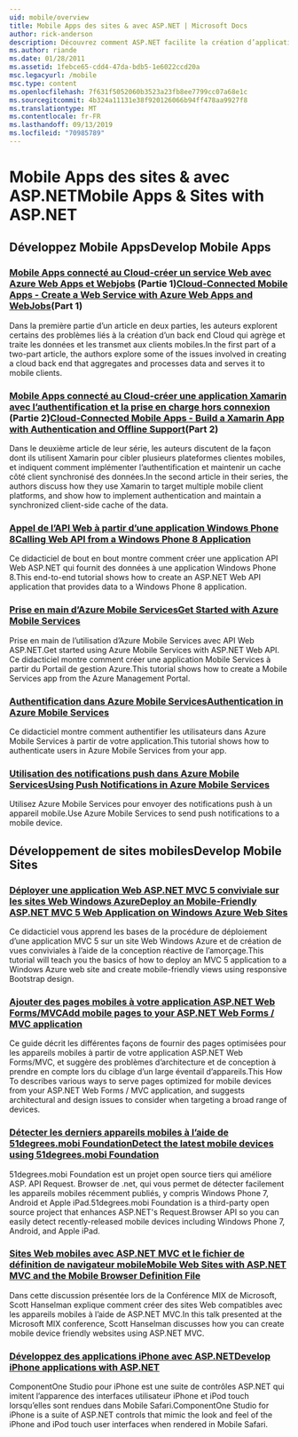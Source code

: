 ```yaml
---
uid: mobile/overview
title: Mobile Apps des sites & avec ASP.NET | Microsoft Docs
author: rick-anderson
description: Découvrez comment ASP.NET facilite la création d’applications Web mobiles
ms.author: riande
ms.date: 01/28/2011
ms.assetid: 1febce65-cdd4-47da-bdb5-1e6022ccd20a
msc.legacyurl: /mobile
msc.type: content
ms.openlocfilehash: 7f631f5052060b3523a23fb8ee7799cc07a68e1c
ms.sourcegitcommit: 4b324a11131e38f920126066b94ff478aa9927f8
ms.translationtype: MT
ms.contentlocale: fr-FR
ms.lasthandoff: 09/13/2019
ms.locfileid: "70985789"
---
```

# <a name="mobile-apps--sites-with-aspnet"></a><span data-ttu-id="21213-103">Mobile Apps des sites & avec ASP.NET</span><span class="sxs-lookup"><span data-stu-id="21213-103">Mobile Apps & Sites with ASP.NET</span></span>

## <a name="develop-mobile-apps"></a><span data-ttu-id="21213-104">Développez Mobile Apps</span><span class="sxs-lookup"><span data-stu-id="21213-104">Develop Mobile Apps</span></span>

### <a name="cloud-connected-mobile-apps---create-a-web-service-with-azure-web-apps-and-webjobshttpsmsdnmicrosoftcommagazinemt185572part-1"></a><span data-ttu-id="21213-105">[Mobile Apps connecté au Cloud-créer un service Web avec Azure Web Apps et Webjobs](https://msdn.microsoft.com/magazine/mt185572) (Partie 1)</span><span class="sxs-lookup"><span data-stu-id="21213-105">[Cloud-Connected Mobile Apps - Create a Web Service with Azure Web Apps and WebJobs](https://msdn.microsoft.com/magazine/mt185572)(Part 1)</span></span>

<span data-ttu-id="21213-106">Dans la première partie d’un article en deux parties, les auteurs explorent certains des problèmes liés à la création d’un back end Cloud qui agrège et traite les données et les transmet aux clients mobiles.</span><span class="sxs-lookup"><span data-stu-id="21213-106">In the first part of a two-part article, the authors explore some of the issues involved in creating a cloud back end that aggregates and processes data and serves it to mobile clients.</span></span>

### <a name="cloud-connected-mobile-apps---build-a-xamarin-app-with-authentication-and-offline-supporthttpsmsdnmicrosoftcommagazinemt422581aspxpart-2"></a><span data-ttu-id="21213-107">[Mobile Apps connecté au Cloud-créer une application Xamarin avec l’authentification et la prise en charge hors connexion](https://msdn.microsoft.com/magazine/mt422581.aspx) (Partie 2)</span><span class="sxs-lookup"><span data-stu-id="21213-107">[Cloud-Connected Mobile Apps - Build a Xamarin App with Authentication and Offline Support](https://msdn.microsoft.com/magazine/mt422581.aspx)(Part 2)</span></span>

<span data-ttu-id="21213-108">Dans le deuxième article de leur série, les auteurs discutent de la façon dont ils utilisent Xamarin pour cibler plusieurs plateformes clientes mobiles, et indiquent comment implémenter l’authentification et maintenir un cache côté client synchronisé des données.</span><span class="sxs-lookup"><span data-stu-id="21213-108">In the second article in their series, the authors discuss how they use Xamarin to target multiple mobile client platforms, and show how to implement authentication and maintain a synchronized client-side cache of the data.</span></span>

### <a name="calling-web-api-from-a-windows-phone-8-applicationweb-apioverviewmobile-clientscalling-web-api-from-a-windows-phone-8-applicationmd"></a>[<span data-ttu-id="21213-109">Appel de l’API Web à partir d’une application Windows Phone 8</span><span class="sxs-lookup"><span data-stu-id="21213-109">Calling Web API from a Windows Phone 8 Application</span></span>](../web-api/overview/mobile-clients/calling-web-api-from-a-windows-phone-8-application.md)

<span data-ttu-id="21213-110">Ce didacticiel de bout en bout montre comment créer une application API Web ASP.NET qui fournit des données à une application Windows Phone 8.</span><span class="sxs-lookup"><span data-stu-id="21213-110">This end-to-end tutorial shows how to create an ASP.NET Web API application that provides data to a Windows Phone 8 application.</span></span>

### <a name="get-started-with-azure-mobile-serviceshttpsazuremicrosoftcomdocumentationarticlesmobile-services-dotnet-backend-windows-store-dotnet-get-startedwtmc_idzumo_aspnet"></a>[<span data-ttu-id="21213-111">Prise en main d’Azure Mobile Services</span><span class="sxs-lookup"><span data-stu-id="21213-111">Get Started with Azure Mobile Services</span></span>](https://azure.microsoft.com/documentation/articles/mobile-services-dotnet-backend-windows-store-dotnet-get-started?WT.mc_id=zumo_aspnet)

<span data-ttu-id="21213-112">Prise en main de l’utilisation d’Azure Mobile Services avec API Web ASP.NET.</span><span class="sxs-lookup"><span data-stu-id="21213-112">Get started using Azure Mobile Services with ASP.NET Web API.</span></span> <span data-ttu-id="21213-113">Ce didacticiel montre comment créer une application Mobile Services à partir du Portail de gestion Azure.</span><span class="sxs-lookup"><span data-stu-id="21213-113">This tutorial shows how to create a Mobile Services app from the Azure Management Portal.</span></span>

### <a name="authentication-in-azure-mobile-serviceshttpsazuremicrosoftcomdocumentationarticlesmobile-services-dotnet-backend-windows-store-dotnet-get-started-userswtmc_idzumo_aspnet"></a>[<span data-ttu-id="21213-114">Authentification dans Azure Mobile Services</span><span class="sxs-lookup"><span data-stu-id="21213-114">Authentication in Azure Mobile Services</span></span>](https://azure.microsoft.com/documentation/articles/mobile-services-dotnet-backend-windows-store-dotnet-get-started-users/?WT.mc_id=zumo_aspnet)

<span data-ttu-id="21213-115">Ce didacticiel montre comment authentifier les utilisateurs dans Azure Mobile Services à partir de votre application.</span><span class="sxs-lookup"><span data-stu-id="21213-115">This tutorial shows how to authenticate users in Azure Mobile Services from your app.</span></span>

### <a name="using-push-notifications-in-azure-mobile-serviceshttpsazuremicrosoftcomdocumentationarticlesmobile-services-dotnet-backend-windows-store-dotnet-get-started-pushwtmc_idzumo_aspnet"></a>[<span data-ttu-id="21213-116">Utilisation des notifications push dans Azure Mobile Services</span><span class="sxs-lookup"><span data-stu-id="21213-116">Using Push Notifications in Azure Mobile Services</span></span>](https://azure.microsoft.com/documentation/articles/mobile-services-dotnet-backend-windows-store-dotnet-get-started-push/?WT.mc_id=zumo_aspnet)

<span data-ttu-id="21213-117">Utilisez Azure Mobile Services pour envoyer des notifications push à un appareil mobile.</span><span class="sxs-lookup"><span data-stu-id="21213-117">Use Azure Mobile Services to send push notifications to a mobile device.</span></span>

## <a name="develop-mobile-sites"></a><span data-ttu-id="21213-118">Développement de sites mobiles</span><span class="sxs-lookup"><span data-stu-id="21213-118">Develop Mobile Sites</span></span>

### <a name="deploy-an-mobile-friendly-aspnet-mvc-5-web-application-on-windows-azure-web-siteshttpsdocsmicrosoftcomazureapp-service-webweb-sites-dotnet-deploy-aspnet-mvc-mobile-app"></a>[<span data-ttu-id="21213-119">Déployer une application Web ASP.NET MVC 5 conviviale sur les sites Web Windows Azure</span><span class="sxs-lookup"><span data-stu-id="21213-119">Deploy an Mobile-Friendly ASP.NET MVC 5 Web Application on Windows Azure Web Sites</span></span>](https://docs.microsoft.com/azure/app-service-web/web-sites-dotnet-deploy-aspnet-mvc-mobile-app)

<span data-ttu-id="21213-120">Ce didacticiel vous apprend les bases de la procédure de déploiement d’une application MVC 5 sur un site Web Windows Azure et de création de vues conviviales à l’aide de la conception réactive de l’amorçage.</span><span class="sxs-lookup"><span data-stu-id="21213-120">This tutorial will teach you the basics of how to deploy an MVC 5 application to a Windows Azure web site and create mobile-friendly views using responsive Bootstrap design.</span></span>

### <a name="add-mobile-pages-to-your-aspnet-web-forms--mvc-applicationwhitepapersadd-mobile-pages-to-your-aspnet-web-forms-mvc-applicationmd"></a>[<span data-ttu-id="21213-121">Ajouter des pages mobiles à votre application ASP.NET Web Forms/MVC</span><span class="sxs-lookup"><span data-stu-id="21213-121">Add mobile pages to your ASP.NET Web Forms / MVC application</span></span>](../whitepapers/add-mobile-pages-to-your-aspnet-web-forms-mvc-application.md)

<span data-ttu-id="21213-122">Ce guide décrit les différentes façons de fournir des pages optimisées pour les appareils mobiles à partir de votre application ASP.NET Web Forms/MVC, et suggère des problèmes d’architecture et de conception à prendre en compte lors du ciblage d’un large éventail d’appareils.</span><span class="sxs-lookup"><span data-stu-id="21213-122">This How To describes various ways to serve pages optimized for mobile devices from your ASP.NET Web Forms / MVC application, and suggests architectural and design issues to consider when targeting a broad range of devices.</span></span>

### <a name="detect-the-latest-mobile-devices-using-51degreesmobi-foundationhttpsgithubcom51degreesdotnet-device-detection"></a>[<span data-ttu-id="21213-123">Détecter les derniers appareils mobiles à l’aide de 51degrees.mobi Foundation</span><span class="sxs-lookup"><span data-stu-id="21213-123">Detect the latest mobile devices using 51degrees.mobi Foundation</span></span>](https://github.com/51Degrees/dotNET-Device-Detection)

<span data-ttu-id="21213-124">51degrees.mobi Foundation est un projet open source tiers qui améliore ASP. API Request. Browser de .net, qui vous permet de détecter facilement les appareils mobiles récemment publiés, y compris Windows Phone 7, Android et Apple iPad.</span><span class="sxs-lookup"><span data-stu-id="21213-124">51degrees.mobi Foundation is a third-party open source project that enhances ASP.NET's Request.Browser API so you can easily detect recently-released mobile devices including Windows Phone 7, Android, and Apple iPad.</span></span>

### <a name="mobile-web-sites-with-aspnet-mvc-and-the-mobile-browser-definition-filehttpwwwhanselmancomblogmixmobilewebsiteswithaspnetmvcandthemobilebrowserdefinitionfileaspx"></a>[<span data-ttu-id="21213-125">Sites Web mobiles avec ASP.NET MVC et le fichier de définition de navigateur mobile</span><span class="sxs-lookup"><span data-stu-id="21213-125">Mobile Web Sites with ASP.NET MVC and the Mobile Browser Definition File</span></span>](http://www.hanselman.com/blog/MixMobileWebSitesWithASPNETMVCAndTheMobileBrowserDefinitionFile.aspx)

<span data-ttu-id="21213-126">Dans cette discussion présentée lors de la Conférence MIX de Microsoft, Scott Hanselman explique comment créer des sites Web compatibles avec les appareils mobiles à l’aide de ASP.NET MVC.</span><span class="sxs-lookup"><span data-stu-id="21213-126">In this talk presented at the Microsoft MIX conference, Scott Hanselman discusses how you can create mobile device friendly websites using ASP.NET MVC.</span></span>

### <a name="develop-iphone-applications-with-aspnethttplabscomponentonecomiphone"></a>[<span data-ttu-id="21213-127">Développez des applications iPhone avec ASP.NET</span><span class="sxs-lookup"><span data-stu-id="21213-127">Develop iPhone applications with ASP.NET</span></span>](http://labs.componentone.com/iPhone/)

<span data-ttu-id="21213-128">ComponentOne Studio pour iPhone est une suite de contrôles ASP.NET qui imitent l’apparence des interfaces utilisateur iPhone et iPod touch lorsqu’elles sont rendues dans Mobile Safari.</span><span class="sxs-lookup"><span data-stu-id="21213-128">ComponentOne Studio for iPhone is a suite of ASP.NET controls that mimic the look and feel of the iPhone and iPod touch user interfaces when rendered in Mobile Safari.</span></span>
